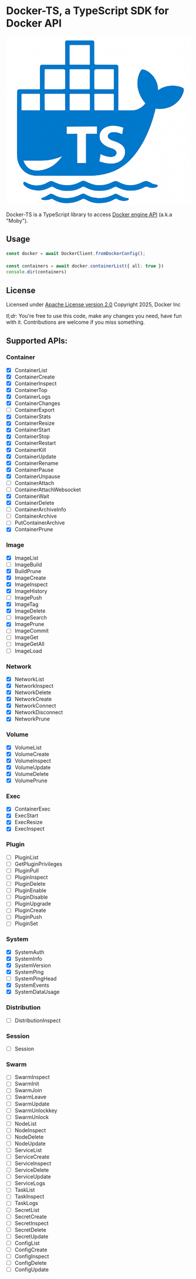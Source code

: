# Docker-TS, a TypeScript SDK for Docker API

![logo](logo.png)

Docker-TS is a TypeScript library to access [Docker engine API](https://docs.docker.com/reference/api/engine/#view-the-api-reference) (a.k.a "Moby").

## Usage

```typescript
const docker = await DockerClient.fromDockerConfig();

const containers = await docker.containerList({ all: true })
console.dir(containers)
```

## License

Licensed under [Apache License version 2.0](https://www.apache.org/licenses/LICENSE-2.0)
Copyright 2025, Docker Inc

*tl;dr:* You're free to use this code, make any changes you need, have fun with it. Contributions are welcome if you miss something.

## Supported APIs:

### Container
- [x] ContainerList
- [x] ContainerCreate
- [x] ContainerInspect
- [x] ContainerTop
- [x] ContainerLogs
- [x] ContainerChanges
- [ ] ContainerExport
- [x] ContainerStats
- [x] ContainerResize
- [x] ContainerStart
- [x] ContainerStop
- [x] ContainerRestart
- [x] ContainerKill
- [x] ContainerUpdate
- [x] ContainerRename
- [x] ContainerPause
- [x] ContainerUnpause
- [ ] ContainerAttach
- [ ] ContainerAttachWebsocket
- [x] ContainerWait
- [x] ContainerDelete
- [ ] ContainerArchiveInfo
- [ ] ContainerArchive
- [ ] PutContainerArchive
- [x] ContainerPrune
### Image
- [x] ImageList
- [ ] ImageBuild
- [x] BuildPrune
- [x] ImageCreate
- [x] ImageInspect
- [x] ImageHistory
- [ ] ImagePush
- [x] ImageTag
- [x] ImageDelete
- [ ] ImageSearch
- [x] ImagePrune
- [ ] ImageCommit
- [ ] ImageGet
- [ ] ImageGetAll
- [ ] ImageLoad
### Network
- [x] NetworkList
- [x] NetworkInspect
- [x] NetworkDelete
- [x] NetworkCreate
- [x] NetworkConnect
- [x] NetworkDisconnect
- [x] NetworkPrune
### Volume
- [x] VolumeList
- [x] VolumeCreate
- [x] VolumeInspect
- [x] VolumeUpdate
- [x] VolumeDelete
- [x] VolumePrune
### Exec
- [x] ContainerExec
- [x] ExecStart
- [x] ExecResize
- [x] ExecInspect
### Plugin
- [ ] PluginList
- [ ] GetPluginPrivileges
- [ ] PluginPull
- [ ] PluginInspect
- [ ] PluginDelete
- [ ] PluginEnable
- [ ] PluginDisable
- [ ] PluginUpgrade
- [ ] PluginCreate
- [ ] PluginPush
- [ ] PluginSet
### System
- [x] SystemAuth
- [x] SystemInfo
- [x] SystemVersion
- [x] SystemPing
- [ ] SystemPingHead
- [x] SystemEvents
- [x] SystemDataUsage
### Distribution
- [ ] DistributionInspect
### Session
- [ ] Session
### Swarm
- [ ] SwarmInspect
- [ ] SwarmInit
- [ ] SwarmJoin
- [ ] SwarmLeave
- [ ] SwarmUpdate
- [ ] SwarmUnlockkey
- [ ] SwarmUnlock
- [ ] NodeList
- [ ] NodeInspect
- [ ] NodeDelete
- [ ] NodeUpdate
- [ ] ServiceList
- [ ] ServiceCreate
- [ ] ServiceInspect
- [ ] ServiceDelete
- [ ] ServiceUpdate
- [ ] ServiceLogs
- [ ] TaskList
- [ ] TaskInspect
- [ ] TaskLogs
- [ ] SecretList
- [ ] SecretCreate
- [ ] SecretInspect
- [ ] SecretDelete
- [ ] SecretUpdate
- [ ] ConfigList
- [ ] ConfigCreate
- [ ] ConfigInspect
- [ ] ConfigDelete
- [ ] ConfigUpdate